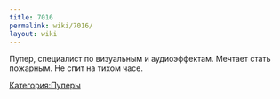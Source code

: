```yaml
---
title: 7016
permalink: wiki/7016/
layout: wiki
---
```


Пупер, специалист по визуальным и аудиоэффектам. Мечтает стать пожарным.
Не спит на тихом часе.

[Категория:Пуперы](Категория:Пуперы "wikilink")

